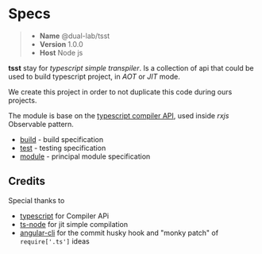 # Specs

> - **Name** @dual-lab/tsst
> - **Version** 1.0.0
> - **Host** Node js

**tsst** stay for _typescript simple transpiler_. Is a collection of api that could be used to build
typescript project, in _AOT_ or _JIT_ mode.

We create this project in order to not duplicate this code during ours projects.

The module is base on the [typescript compiler API](https://github.com/Microsoft/TypeScript/wiki/Using-the-Compiler-API),
used inside _rxjs_ Observable pattern.

- [build](specs/build.md) - build specification
- [test](specs/test.md) - testing specification
- [module](specs/module.md) - principal module specification

## Credits

Special thanks to

- [typescript](https://github.com/Microsoft/TypeScript) for Compiler APi
- [ts-node](https://github.com/TypeStrong/ts-node) for jit simple compilation
- [angular-cli](https://github.com/angular/angular-cli/) for the commit husky hook and "monky patch" of `require['.ts']` ideas
